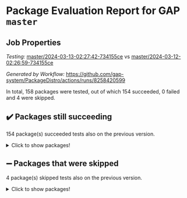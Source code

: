 # Package Evaluation Report for GAP `master`

## Job Properties

*Testing:* [master/2024-03-13-02:27:42-734155ce](https://github.com/gap-system/PackageDistro/blob/data/reports/master/2024-03-13-02:27:42-734155ce) vs [master/2024-03-12-02:26:59-734155ce](https://github.com/gap-system/PackageDistro/blob/data/reports/master/2024-03-12-02:26:59-734155ce)

*Generated by Workflow:* https://github.com/gap-system/PackageDistro/actions/runs/8258420599

In total, 158 packages were tested, out of which 154 succeeded, 0 failed and 4 were skipped.

## :heavy_check_mark: Packages still succeeding

154 package(s) succeeded tests also on the previous version.
<details><summary>Click to show packages!</summary>

- 4ti2interface 2023.02-04 [(success)](https://github.com/gap-system/PackageDistro/actions/runs/8258420599/job/22590809307)
- ace 5.6.2 [(success)](https://github.com/gap-system/PackageDistro/actions/runs/8258420599/job/22590809463)
- aclib 1.3.2 [(success)](https://github.com/gap-system/PackageDistro/actions/runs/8258420599/job/22590809615)
- agt 0.3.1 [(success)](https://github.com/gap-system/PackageDistro/actions/runs/8258420599/job/22590809773)
- alnuth 3.2.1 [(success)](https://github.com/gap-system/PackageDistro/actions/runs/8258420599/job/22590809946)
- anupq 3.3.0 [(success)](https://github.com/gap-system/PackageDistro/actions/runs/8258420599/job/22590810150)
- atlasrep 2.1.8 [(success)](https://github.com/gap-system/PackageDistro/actions/runs/8258420599/job/22590810339)
- autodoc 2023.06.19 [(success)](https://github.com/gap-system/PackageDistro/actions/runs/8258420599/job/22590812569)
- automata 1.15 [(success)](https://github.com/gap-system/PackageDistro/actions/runs/8258420599/job/22590812965)
- automgrp 1.3.2 [(success)](https://github.com/gap-system/PackageDistro/actions/runs/8258420599/job/22590813265)
- autpgrp 1.11 [(success)](https://github.com/gap-system/PackageDistro/actions/runs/8258420599/job/22590815957)
- cap 2024.02-05 [(success)](https://github.com/gap-system/PackageDistro/actions/runs/8258420599/job/22590816122)
- caratinterface 2.3.6 [(success)](https://github.com/gap-system/PackageDistro/actions/runs/8258420599/job/22590816297)
- cddinterface 2022.11.01 [(success)](https://github.com/gap-system/PackageDistro/actions/runs/8258420599/job/22590816492)
- circle 1.6.6 [(success)](https://github.com/gap-system/PackageDistro/actions/runs/8258420599/job/22590816656)
- classicpres 1.22 [(success)](https://github.com/gap-system/PackageDistro/actions/runs/8258420599/job/22590816857)
- cohomolo 1.6.11 [(success)](https://github.com/gap-system/PackageDistro/actions/runs/8258420599/job/22590817058)
- congruence 1.2.5 [(success)](https://github.com/gap-system/PackageDistro/actions/runs/8258420599/job/22590817231)
- corelg 1.56 [(success)](https://github.com/gap-system/PackageDistro/actions/runs/8258420599/job/22590817408)
- crime 1.6 [(success)](https://github.com/gap-system/PackageDistro/actions/runs/8258420599/job/22590817605)
- crisp 1.4.6 [(success)](https://github.com/gap-system/PackageDistro/actions/runs/8258420599/job/22590817779)
- crypting 0.10.4 [(success)](https://github.com/gap-system/PackageDistro/actions/runs/8258420599/job/22590817981)
- cryst 4.1.27 [(success)](https://github.com/gap-system/PackageDistro/actions/runs/8258420599/job/22590818232)
- crystcat 1.1.10 [(success)](https://github.com/gap-system/PackageDistro/actions/runs/8258420599/job/22590818523)
- ctbllib 1.3.7 [(success)](https://github.com/gap-system/PackageDistro/actions/runs/8258420599/job/22590818720)
- cubefree 1.19 [(success)](https://github.com/gap-system/PackageDistro/actions/runs/8258420599/job/22590818879)
- curlinterface 2.3.2 [(success)](https://github.com/gap-system/PackageDistro/actions/runs/8258420599/job/22590819062)
- cvec 2.8.1 [(success)](https://github.com/gap-system/PackageDistro/actions/runs/8258420599/job/22590819250)
- datastructures 0.3.0 [(success)](https://github.com/gap-system/PackageDistro/actions/runs/8258420599/job/22590819444)
- deepthought 1.0.6 [(success)](https://github.com/gap-system/PackageDistro/actions/runs/8258420599/job/22590819658)
- design 1.8 [(success)](https://github.com/gap-system/PackageDistro/actions/runs/8258420599/job/22590819855)
- difsets 2.3.1 [(success)](https://github.com/gap-system/PackageDistro/actions/runs/8258420599/job/22590820138)
- digraphs 1.7.1 [(success)](https://github.com/gap-system/PackageDistro/actions/runs/8258420599/job/22590820364)
- edim 1.3.8 [(success)](https://github.com/gap-system/PackageDistro/actions/runs/8258420599/job/22590820559)
- example 4.3.4 [(success)](https://github.com/gap-system/PackageDistro/actions/runs/8258420599/job/22590820751)
- examplesforhomalg 2023.10-01 [(success)](https://github.com/gap-system/PackageDistro/actions/runs/8258420599/job/22590820935)
- factint 1.6.3 [(success)](https://github.com/gap-system/PackageDistro/actions/runs/8258420599/job/22590821128)
- ferret 1.0.10 [(success)](https://github.com/gap-system/PackageDistro/actions/runs/8258420599/job/22590821384)
- fga 1.5.0 [(success)](https://github.com/gap-system/PackageDistro/actions/runs/8258420599/job/22590821627)
- fining 1.5.6 [(success)](https://github.com/gap-system/PackageDistro/actions/runs/8258420599/job/22590821840)
- float 1.0.4 [(success)](https://github.com/gap-system/PackageDistro/actions/runs/8258420599/job/22590822017)
- format 1.4.4 [(success)](https://github.com/gap-system/PackageDistro/actions/runs/8258420599/job/22590822211)
- forms 1.2.9 [(success)](https://github.com/gap-system/PackageDistro/actions/runs/8258420599/job/22590822407)
- fplsa 1.2.6 [(success)](https://github.com/gap-system/PackageDistro/actions/runs/8258420599/job/22590822704)
- fr 2.4.13 [(success)](https://github.com/gap-system/PackageDistro/actions/runs/8258420599/job/22590822953)
- francy 2.0.3 [(success)](https://github.com/gap-system/PackageDistro/actions/runs/8258420599/job/22590823125)
- fwtree 1.3 [(success)](https://github.com/gap-system/PackageDistro/actions/runs/8258420599/job/22590823315)
- gapdoc 1.6.7 [(success)](https://github.com/gap-system/PackageDistro/actions/runs/8258420599/job/22590823507)
- gauss 2023.02-04 [(success)](https://github.com/gap-system/PackageDistro/actions/runs/8258420599/job/22590823714)
- gaussforhomalg 2023.11-01 [(success)](https://github.com/gap-system/PackageDistro/actions/runs/8258420599/job/22590823896)
- gbnp 1.0.5 [(success)](https://github.com/gap-system/PackageDistro/actions/runs/8258420599/job/22590824084)
- generalizedmorphismsforcap 2024.01-01 [(success)](https://github.com/gap-system/PackageDistro/actions/runs/8258420599/job/22590824243)
- genss 1.6.8 [(success)](https://github.com/gap-system/PackageDistro/actions/runs/8258420599/job/22590824441)
- gradedmodules 2024.01-01 [(success)](https://github.com/gap-system/PackageDistro/actions/runs/8258420599/job/22590824646)
- gradedringforhomalg 2023.08-01 [(success)](https://github.com/gap-system/PackageDistro/actions/runs/8258420599/job/22590824825)
- grape 4.9.0 [(success)](https://github.com/gap-system/PackageDistro/actions/runs/8258420599/job/22590824991)
- groupoids 1.74 [(success)](https://github.com/gap-system/PackageDistro/actions/runs/8258420599/job/22590825215)
- grpconst 2.6.5 [(success)](https://github.com/gap-system/PackageDistro/actions/runs/8258420599/job/22590825410)
- guarana 0.96.3 [(success)](https://github.com/gap-system/PackageDistro/actions/runs/8258420599/job/22590825595)
- guava 3.18 [(success)](https://github.com/gap-system/PackageDistro/actions/runs/8258420599/job/22590825818)
- hap 1.62 [(success)](https://github.com/gap-system/PackageDistro/actions/runs/8258420599/job/22590826000)
- hapcryst 0.1.15 [(success)](https://github.com/gap-system/PackageDistro/actions/runs/8258420599/job/22590826165)
- hecke 1.5.3 [(success)](https://github.com/gap-system/PackageDistro/actions/runs/8258420599/job/22590826369)
- help 3.5 [(success)](https://github.com/gap-system/PackageDistro/actions/runs/8258420599/job/22590826544)
- homalg 2024.01-01 [(success)](https://github.com/gap-system/PackageDistro/actions/runs/8258420599/job/22590826690)
- homalgtocas 2023.11-01 [(success)](https://github.com/gap-system/PackageDistro/actions/runs/8258420599/job/22590826860)
- idrel 2.46 [(success)](https://github.com/gap-system/PackageDistro/actions/runs/8258420599/job/22590826999)
- images 1.3.2 [(success)](https://github.com/gap-system/PackageDistro/actions/runs/8258420599/job/22590827158)
- intpic 0.3.0 [(success)](https://github.com/gap-system/PackageDistro/actions/runs/8258420599/job/22590827327)
- io 4.8.2 [(success)](https://github.com/gap-system/PackageDistro/actions/runs/8258420599/job/22590827483)
- io_forhomalg 2023.02-04 [(success)](https://github.com/gap-system/PackageDistro/actions/runs/8258420599/job/22590827611)
- irredsol 1.4.4 [(success)](https://github.com/gap-system/PackageDistro/actions/runs/8258420599/job/22590827800)
- json 2.2.0 [(success)](https://github.com/gap-system/PackageDistro/actions/runs/8258420599/job/22590827924)
- jupyterkernel 1.5.0 [(success)](https://github.com/gap-system/PackageDistro/actions/runs/8258420599/job/22590828077)
- jupyterviz 1.5.6 [(success)](https://github.com/gap-system/PackageDistro/actions/runs/8258420599/job/22590828217)
- kan 1.37 [(success)](https://github.com/gap-system/PackageDistro/actions/runs/8258420599/job/22590828358)
- kbmag 1.5.11 [(success)](https://github.com/gap-system/PackageDistro/actions/runs/8258420599/job/22590828530)
- laguna 3.9.6 [(success)](https://github.com/gap-system/PackageDistro/actions/runs/8258420599/job/22590828678)
- liealgdb 2.2.1 [(success)](https://github.com/gap-system/PackageDistro/actions/runs/8258420599/job/22590828803)
- liepring 2.8 [(success)](https://github.com/gap-system/PackageDistro/actions/runs/8258420599/job/22590828954)
- liering 2.4.2 [(success)](https://github.com/gap-system/PackageDistro/actions/runs/8258420599/job/22590829090)
- linearalgebraforcap 2024.02-02 [(success)](https://github.com/gap-system/PackageDistro/actions/runs/8258420599/job/22590829239)
- localizeringforhomalg 2023.10-01 [(success)](https://github.com/gap-system/PackageDistro/actions/runs/8258420599/job/22590829387)
- loops 3.4.3 [(success)](https://github.com/gap-system/PackageDistro/actions/runs/8258420599/job/22590829515)
- lpres 1.0.3 [(success)](https://github.com/gap-system/PackageDistro/actions/runs/8258420599/job/22590829634)
- majoranaalgebras 1.5.1 [(success)](https://github.com/gap-system/PackageDistro/actions/runs/8258420599/job/22590829766)
- mapclass 1.4.6 [(success)](https://github.com/gap-system/PackageDistro/actions/runs/8258420599/job/22590829901)
- matgrp 0.70 [(success)](https://github.com/gap-system/PackageDistro/actions/runs/8258420599/job/22590830033)
- matricesforhomalg 2024.02-01 [(success)](https://github.com/gap-system/PackageDistro/actions/runs/8258420599/job/22590830181)
- modisom 2.5.4 [(success)](https://github.com/gap-system/PackageDistro/actions/runs/8258420599/job/22590830336)
- modulepresentationsforcap 2024.01-04 [(success)](https://github.com/gap-system/PackageDistro/actions/runs/8258420599/job/22590830491)
- modules 2024.01-01 [(success)](https://github.com/gap-system/PackageDistro/actions/runs/8258420599/job/22590830729)
- monoidalcategories 2024.02-04 [(success)](https://github.com/gap-system/PackageDistro/actions/runs/8258420599/job/22590831029)
- nconvex 2022.09-01 [(success)](https://github.com/gap-system/PackageDistro/actions/runs/8258420599/job/22590831165)
- nilmat 1.4.2 [(success)](https://github.com/gap-system/PackageDistro/actions/runs/8258420599/job/22590831314)
- nock 1.5 [(success)](https://github.com/gap-system/PackageDistro/actions/runs/8258420599/job/22590831478)
- normalizinterface 1.3.6 [(success)](https://github.com/gap-system/PackageDistro/actions/runs/8258420599/job/22590831639)
- nq 2.5.11 [(success)](https://github.com/gap-system/PackageDistro/actions/runs/8258420599/job/22590831806)
- numericalsgps 1.3.1 [(success)](https://github.com/gap-system/PackageDistro/actions/runs/8258420599/job/22590832060)
- openmath 11.5.3 [(success)](https://github.com/gap-system/PackageDistro/actions/runs/8258420599/job/22590832338)
- orb 4.9.0 [(success)](https://github.com/gap-system/PackageDistro/actions/runs/8258420599/job/22590832516)
- packagemanager 1.4.3 [(success)](https://github.com/gap-system/PackageDistro/actions/runs/8258420599/job/22590832675)
- patternclass 2.4.3 [(success)](https://github.com/gap-system/PackageDistro/actions/runs/8258420599/job/22590832823)
- permut 2.0.5 [(success)](https://github.com/gap-system/PackageDistro/actions/runs/8258420599/job/22590832988)
- polenta 1.3.10 [(success)](https://github.com/gap-system/PackageDistro/actions/runs/8258420599/job/22590833139)
- polymaking 0.8.7 [(success)](https://github.com/gap-system/PackageDistro/actions/runs/8258420599/job/22590833324)
- primgrp 3.4.4 [(success)](https://github.com/gap-system/PackageDistro/actions/runs/8258420599/job/22590833494)
- profiling 2.5.4 [(success)](https://github.com/gap-system/PackageDistro/actions/runs/8258420599/job/22590833657)
- qdistrnd 0.9.4 [(success)](https://github.com/gap-system/PackageDistro/actions/runs/8258420599/job/22590833858)
- qpa 1.35 [(success)](https://github.com/gap-system/PackageDistro/actions/runs/8258420599/job/22590834055)
- quagroup 1.8.4 [(success)](https://github.com/gap-system/PackageDistro/actions/runs/8258420599/job/22590834207)
- radiroot 2.9 [(success)](https://github.com/gap-system/PackageDistro/actions/runs/8258420599/job/22590834369)
- rcwa 4.7.1 [(success)](https://github.com/gap-system/PackageDistro/actions/runs/8258420599/job/22590834587)
- rds 1.8 [(success)](https://github.com/gap-system/PackageDistro/actions/runs/8258420599/job/22590834752)
- recog 1.4.2 [(success)](https://github.com/gap-system/PackageDistro/actions/runs/8258420599/job/22590835060)
- repndecomp 1.3.0 [(success)](https://github.com/gap-system/PackageDistro/actions/runs/8258420599/job/22590835465)
- repsn 3.1.2 [(success)](https://github.com/gap-system/PackageDistro/actions/runs/8258420599/job/22590835684)
- resclasses 4.7.3 [(success)](https://github.com/gap-system/PackageDistro/actions/runs/8258420599/job/22590835834)
- ringsforhomalg 2023.11-02 [(success)](https://github.com/gap-system/PackageDistro/actions/runs/8258420599/job/22590836059)
- sco 2023.08-01 [(success)](https://github.com/gap-system/PackageDistro/actions/runs/8258420599/job/22590836309)
- scscp 2.4.2 [(success)](https://github.com/gap-system/PackageDistro/actions/runs/8258420599/job/22590836487)
- semigroups 5.3.7 [(success)](https://github.com/gap-system/PackageDistro/actions/runs/8258420599/job/22590836650)
- sglppow 2.3 [(success)](https://github.com/gap-system/PackageDistro/actions/runs/8258420599/job/22590836867)
- sgpviz 0.999.5 [(success)](https://github.com/gap-system/PackageDistro/actions/runs/8258420599/job/22590837085)
- simpcomp 2.1.14 [(success)](https://github.com/gap-system/PackageDistro/actions/runs/8258420599/job/22590837379)
- singular 2023.02.09 [(success)](https://github.com/gap-system/PackageDistro/actions/runs/8258420599/job/22590837618)
- sl2reps 1.1 [(success)](https://github.com/gap-system/PackageDistro/actions/runs/8258420599/job/22590837796)
- sla 1.5.3 [(success)](https://github.com/gap-system/PackageDistro/actions/runs/8258420599/job/22590838388)
- smallgrp 1.5.3 [(success)](https://github.com/gap-system/PackageDistro/actions/runs/8258420599/job/22590838611)
- smallsemi 0.6.13 [(success)](https://github.com/gap-system/PackageDistro/actions/runs/8258420599/job/22590838778)
- sonata 2.9.6 [(success)](https://github.com/gap-system/PackageDistro/actions/runs/8258420599/job/22590839020)
- sophus 1.27 [(success)](https://github.com/gap-system/PackageDistro/actions/runs/8258420599/job/22590839244)
- sotgrps 1.2 [(success)](https://github.com/gap-system/PackageDistro/actions/runs/8258420599/job/22590839447)
- spinsym 1.5.2 [(success)](https://github.com/gap-system/PackageDistro/actions/runs/8258420599/job/22590839620)
- standardff 1.0 [(success)](https://github.com/gap-system/PackageDistro/actions/runs/8258420599/job/22590839794)
- symbcompcc 1.3.2 [(success)](https://github.com/gap-system/PackageDistro/actions/runs/8258420599/job/22590839939)
- thelma 1.3 [(success)](https://github.com/gap-system/PackageDistro/actions/runs/8258420599/job/22590840191)
- tomlib 1.2.11 [(success)](https://github.com/gap-system/PackageDistro/actions/runs/8258420599/job/22590840363)
- toolsforhomalg 2023.11-01 [(success)](https://github.com/gap-system/PackageDistro/actions/runs/8258420599/job/22590840519)
- toric 1.9.5 [(success)](https://github.com/gap-system/PackageDistro/actions/runs/8258420599/job/22590840688)
- toricvarieties 2022.07.13 [(success)](https://github.com/gap-system/PackageDistro/actions/runs/8258420599/job/22590840959)
- transgrp 3.6.5 [(success)](https://github.com/gap-system/PackageDistro/actions/runs/8258420599/job/22590841106)
- typeset 1.2.2 [(success)](https://github.com/gap-system/PackageDistro/actions/runs/8258420599/job/22590841275)
- ugaly 4.1.3 [(success)](https://github.com/gap-system/PackageDistro/actions/runs/8258420599/job/22590841435)
- unipot 1.5 [(success)](https://github.com/gap-system/PackageDistro/actions/runs/8258420599/job/22590841601)
- unitlib 4.2.0 [(success)](https://github.com/gap-system/PackageDistro/actions/runs/8258420599/job/22590841873)
- utils 0.85 [(success)](https://github.com/gap-system/PackageDistro/actions/runs/8258420599/job/22590842110)
- uuid 0.7 [(success)](https://github.com/gap-system/PackageDistro/actions/runs/8258420599/job/22590842283)
- walrus 0.9991 [(success)](https://github.com/gap-system/PackageDistro/actions/runs/8258420599/job/22590842485)
- wedderga 4.10.5 [(success)](https://github.com/gap-system/PackageDistro/actions/runs/8258420599/job/22590842653)
- xmod 2.92 [(success)](https://github.com/gap-system/PackageDistro/actions/runs/8258420599/job/22590842817)
- xmodalg 1.23 [(success)](https://github.com/gap-system/PackageDistro/actions/runs/8258420599/job/22590843049)
- yangbaxter 0.10.3 [(success)](https://github.com/gap-system/PackageDistro/actions/runs/8258420599/job/22590843208)
- zeromqinterface 0.14 [(success)](https://github.com/gap-system/PackageDistro/actions/runs/8258420599/job/22590843349)
</details>

## :heavy_minus_sign: Packages that were skipped

4 package(s) skipped tests also on the previous version.
<details><summary>Click to show packages!</summary>

- browse 1.8.21 [(skipped)](https://github.com/gap-system/PackageDistro/actions/runs/8258420599/job/22590617418)
- itc 1.5.1 [(skipped)](https://github.com/gap-system/PackageDistro/actions/runs/8258420599/job/22590617418)
- polycyclic 2.16 [(skipped)](https://github.com/gap-system/PackageDistro/actions/runs/8258420599/job/22590617418)
- xgap 4.32 [(skipped)](https://github.com/gap-system/PackageDistro/actions/runs/8258420599/job/22590617418)
</details>

